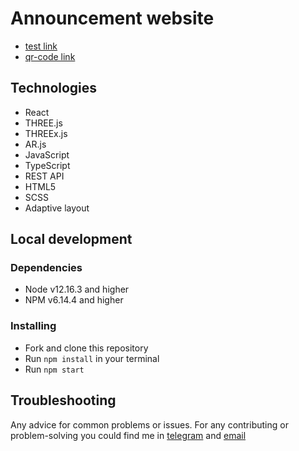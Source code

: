# Announcement website

- [test link](https://romankushyk.github.io/tt-treejs/)
- [qr-code link](https://romankushyk.github.io/tt-treejs/files/pattern-frame.png)


## Technologies
* React
* THREE.js
* THREEx.js
* AR.js
* JavaScript
* TypeScript
* REST API
* HTML5
* SCSS
* Adaptive layout

## Local development

### Dependencies
* Node v12.16.3 and higher
* NPM v6.14.4 and higher

### Installing
* Fork and clone this repository
* Run `npm install` in your terminal
* Run `npm start`

## Troubleshooting

Any advice for common problems or issues.
For any contributing or problem-solving you could find me in [telegram](https://t.me/romankushyk) and [email](mailto:romankushyk0@gmail.com)
